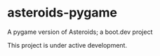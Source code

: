 # asteroids-pygame
A pygame version of Asteroids; a boot.dev project

This project is under active development.